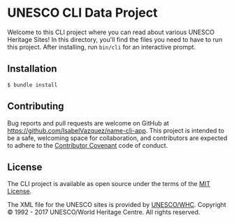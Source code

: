 # UNESCO CLI Data Project

Welcome to this CLI project where you can read about various UNESCO Heritage Sites! In this directory, you'll find the files you need to have to run this project. After installing, run `bin/cli` for an interactive prompt.

## Installation

    $ bundle install

## Contributing

Bug reports and pull requests are welcome on GitHub at https://github.com/IsabelVazquez/name-cli-app. This project is intended to be a safe, welcoming space for collaboration, and contributors are expected to adhere to the [Contributor Covenant](contributor-covenant.org) code of conduct.

## License

The CLI project is available as open source under the terms of the [MIT License](http://opensource.org/licenses/MIT).

The XML file for the UNESCO sites is provided by [UNESCO/WHC](http://whc.unesco.org/en/syndication). Copyright © 1992 - 2017 UNESCO/World Heritage Centre. All rights reserved.
